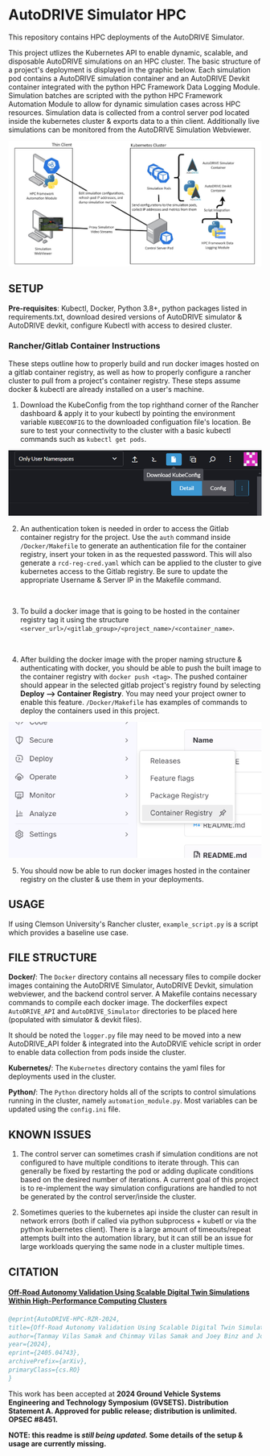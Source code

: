 # AutoDRIVE Simulator HPC

This repository contains HPC deployments of the AutoDRIVE Simulator.

This project utlizes the Kubernetes API to enable dynamic, scalable, and disposable AutoDRIVE simulations on an HPC cluster. The basic structure of a project's deployment is displayed in the graphic below. Each simulation pod contains a AutoDRIVE simulation container and an AutoDRIVE Devkit container integrated with the python HPC Framework Data Logging Module. Simulation batches are scripted with the python HPC Framework Automation Module to allow for dynamic simulation cases across HPC resources. Simulation data is collected from a control server pod located inside the kubernetes cluster & exports data to a thin client. Additionally live simulations can be monitored from the AutoDRIVE Simulation Webviewer. 

![Workflow Diagram](/imgs/hpc_system_overview.png)

## SETUP

**Pre-requisites**: Kubectl, Docker, Python 3.8+, python packages listed in requirements.txt, download desired versions
of AutoDRIVE simulator & AutoDRIVE devkit, configure Kubectl with access to desired cluster.
<!-- todo: add setup steps
- install k8
- install docker 
- install python & necessary packages
 - requirement.txt
- Download AutoDRIVE Devkit & Simulator
- Pull Dockerfiles -->

### Rancher/Gitlab Container Instructions

These steps outline how to properly build and run docker images hosted on a gitlab container registry, as well as how to properly configure a rancher cluster to pull from a project's container registry. These steps assume docker & kubectl are already installed on a user's machine.


1. Download the KubeConfig from the top righthand corner of the Rancher dashboard & apply it to your kubectl by pointing the environment variable ``` KUBECONFIG ``` to the downloaded configuation file's location. Be sure to test your connectivity to the cluster with a basic kubectl commands such as ``` kubectl get pods ```.

![KubeConfig Download](imgs/kubeconfigdownload.png)
<br>

2. An authentication token is needed in order to access the Gitlab container registry for the project. Use the ``` auth ``` command inside ```/Docker/Makefile``` to generate an authentication file for the container registry, insert your token in as the requested password. This will also generate a ``` rcd-reg-cred.yaml ``` which can be applied to the cluster to give kubernetes access to the Gitlab registry. Be sure to update the appropriate Username & Server IP in the Makefile command.
<br>

3. To build a docker image that is going to be hosted in the container registry tag it using the structure ``` <server_url>/<gitlab_group>/<project_name>/<container_name> ```.
<br>

4. After building the docker image with the proper naming structure & authenticating with docker, you should be able to push the built image to the container registry with ``` docker push <tag> ```. The pushed container should appear in the selected gitlab project's registry found by selecting **Deploy --> Container Registry**. You may need your project owner to enable this feature. ```/Docker/Makefile``` has examples of commands to deploy the containers used in this project. 

![Container Registry](/imgs/container_registry.png)
<br>

5. You should now be able to run docker images hosted in the container registry on the cluster & use them in your deployments.

## USAGE

If using Clemson University's Rancher cluster, ```example_script.py``` is a script which provides a baseline use case.

## FILE STRUCTURE

**Docker/**: The ```Docker``` directory contains all necessary files to compile docker images containing the AutoDRIVE
Simulator, AutoDRIVE Devkit, simulation webviewer, and the backend control server. A Makefile contains necessary commands
to compile each docker image. The dockerfiles expect ```AutoDRIVE_API``` and ```AutoDRIVE_Simulator``` directories to be
placed here (populated with simulator & devkit files). 

It should be noted the ```logger.py``` file may need to be moved into a new AutoDRIVE_API folder & integrated into the
AutoDRVIE vehicle script in order to enable data collection from pods inside the cluster.

**Kubernetes/**: The ```Kubernetes``` directory contains the yaml files for deployments used in the cluster. 

**Python/**: The ```Python``` directory holds all of the scripts to control simulations running in the cluster, namely
```automation_module.py```. Most variables can be updated using the ```config.ini``` file. 

## KNOWN ISSUES

1. The control server can sometimes crash if simulation conditions are not configured to have multiple conditions to iterate
through. This can generally be fixed by restarting the pod or adding duplicate conditions based on the desired number of
iterations. A current goal of this project is to re-implement the way simulation configurations are handled to not be
generated by the control server/inside the cluster.

2. Sometimes queries to the kubernetes api inside the cluster can result in network errors (both if called via python
subprocess + kubetl or via the python kubernetes client). There is a large amount of timeouts/repeat attempts built into
the automation library, but it can still be an issue for large workloads querying the same node in a cluster multiple 
times.

## CITATION

#### [Off-Road Autonomy Validation Using Scalable Digital Twin Simulations Within High-Performance Computing Clusters](https://arxiv.org/abs/2405.04743)
```bibtex
@eprint{AutoDRIVE-HPC-RZR-2024,
title={Off-Road Autonomy Validation Using Scalable Digital Twin Simulations Within High-Performance Computing Clusters}, 
author={Tanmay Vilas Samak and Chinmay Vilas Samak and Joey Binz and Jonathon Smereka and Mark Brudnak and David Gorsich and Feng Luo and Venkat Krovi},
year={2024},
eprint={2405.04743},
archivePrefix={arXiv},
primaryClass={cs.RO}
}
```
This work has been accepted at **2024 Ground Vehicle Systems Engineering and Technology Symposium (GVSETS). Distribution Statement A. Approved for public release; distribution is unlimited. OPSEC #8451.**

**NOTE: this readme is *still being updated.* Some details of the setup & usage are currently missing.**

